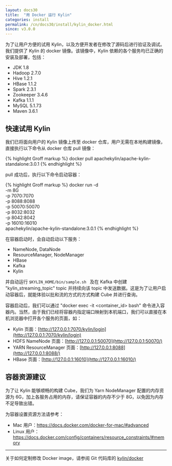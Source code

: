 ```yaml
---
layout: docs30
title:  "用 Docker 运行 Kylin"
categories: install
permalink: /cn/docs30/install/kylin_docker.html
since: v3.0.0
---
```


为了让用户方便的试用 Kylin，以及方便开发者在修改了源码后进行验证及调试。我们提供了 Kylin 的 docker 镜像。该镜像中，Kylin 依赖的各个服务均已正确的安装及部署，包括：

- JDK 1.8
- Hadoop 2.7.0
- Hive 1.2.1
- HBase 1.1.2
- Spark 2.3.1
- Zookeeper 3.4.6
- Kafka 1.1.1
- MySQL 5.1.73
- Maven 3.6.1

## 快速试用 Kylin

我们已将面向用户的 Kylin 镜像上传至 docker 仓库，用户无需在本地构建镜像，直接执行以下命令从 docker 仓库 pull 镜像：

{% highlight Groff markup %}
docker pull apachekylin/apache-kylin-standalone:3.0.1
{% endhighlight %}

pull 成功后，执行以下命令启动容器：

{% highlight Groff markup %}
docker run -d \
-m 8G \
-p 7070:7070 \
-p 8088:8088 \
-p 50070:50070 \
-p 8032:8032 \
-p 8042:8042 \
-p 16010:16010 \
apachekylin/apache-kylin-standalone:3.0.1
{% endhighlight %}

在容器启动时，会自动启动以下服务：

- NameNode, DataNode
- ResourceManager, NodeManager
- HBase
- Kafka
- Kylin

并自动运行 `$KYLIN_HOME/bin/sample.sh ` 及在 Kafka 中创建 "kylin_streaming_topic" topic 并持续向该 topic 中发送数据。这是为了让用户启动容器后，就能体验以批和流的方式的方式构建 Cube 并进行查询。

容器启动后，我们可以通过 "docker exec -it \<container_id\> bash" 命令进入容器内。当然，由于我们已经将容器内指定端口映射到本机端口，我们可以直接在本机浏览器中打开各个服务的页面，如：

- Kylin 页面：[http://127.0.0.1:7070/kylin/login](http://127.0.0.1:7070/kylin/login)
- HDFS NameNode 页面：[http://127.0.0.1:50070](http://127.0.0.1:50070/)
- YARN ResourceManager 页面：[http://127.0.0.1:8088](http://127.0.0.1:8088/)
- HBase 页面：[http://127.0.0.1:16010](http://127.0.0.1:16010/)

## 容器资源建议

为了让 Kylin 能够顺畅的构建 Cube，我们为 Yarn NodeManager 配置的内存资源为 6G，加上各服务占用的内存，请保证容器的内存不少于 8G，以免因为内存不足导致出错。

为容器设置资源方法请参考：

- Mac 用户：<https://docs.docker.com/docker-for-mac/#advanced>
- Linux 用户：<https://docs.docker.com/config/containers/resource_constraints/#memory>

---


关于如何定制修改 Docker image，请参阅 Git 代码库的 [kylin/docker](https://github.com/apache/kylin/tree/master/docker/)